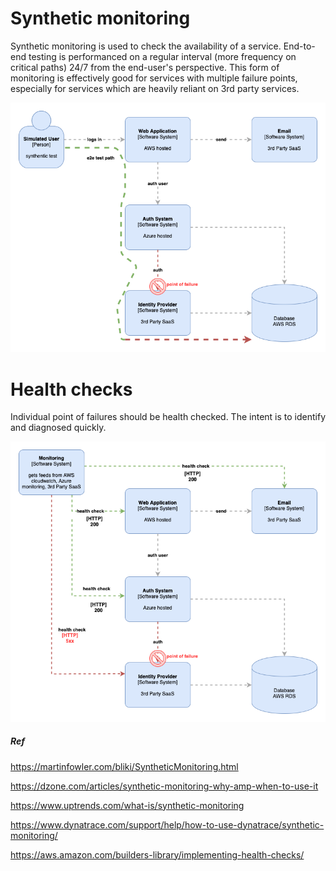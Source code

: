 # Synthetic monitoring
Synthetic monitoring is used to check the availability of a service. End-to-end testing is performanced on a regular interval (more frequency on critical paths) 24/7 from the end-user's perspective. This form of monitoring is effectively good for services with multiple failure points, especially for services which are heavily reliant on 3rd party services.

![End to end monitoring](https://github.com/jaylensoeur/monitoring/blob/master/e2e-point-of-failure.png)


# Health checks
Individual point of failures should be health checked. The intent is to identify and diagnosed quickly.

![Health Check](https://github.com/jaylensoeur/monitoring/blob/master/health-check.png)



##### Ref
https://martinfowler.com/bliki/SyntheticMonitoring.html

https://dzone.com/articles/synthetic-monitoring-why-amp-when-to-use-it

https://www.uptrends.com/what-is/synthetic-monitoring

https://www.dynatrace.com/support/help/how-to-use-dynatrace/synthetic-monitoring/

https://aws.amazon.com/builders-library/implementing-health-checks/
